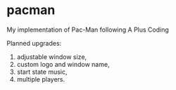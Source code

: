 # pacman
My implementation of Pac-Man following A Plus Coding

Planned upgrades:
1. adjustable window size,
2. custom logo and window name,
3. start state music,
4. multiple players.
